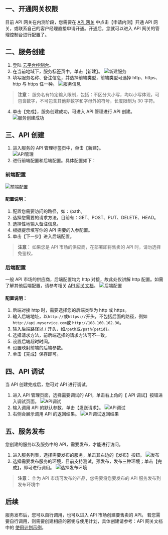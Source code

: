 ## 一、开通网关权限
目前 API 网关在内测阶段，您需要在 [API 网关](http://tce.fsphere.cn/product/apigateway) 中点击【申请内测】开通 API 网关，或联系自己的客户经理直接申请开通。开通后，您就可以进入 API 网关的管理控制台进行配置了。

## 二、服务创建
1. 登陆 [云平台控制台](http://console.tce.fsphere.cn/apigateway)。   
2. 在当前地域下，服务标签页中，单击【新建】。
![新建服务](http://imgcache.tce.fsphere.cn/static/i.imgur.com/DsnOFaH.png)
3. 填写服务名称、备注信息，并选择前端类型，前端类型可选择 http、https、http 与 https 任一种。
![服务信息](http://imgcache.tce.fsphere.cn/static/i.imgur.com/lG0WNAh.png)
> **注意：**
> 服务名有特定输入限制，包括：不区分大小写，均以小写体现，可包含数字，不可包含其他非数字和字母外的符号，长度限制为 30 字符。    
      
4. 单击【完成】，服务创建成功，可进入 API 管理进行 API 创建。    
![服务创建成功](http://imgcache.tce.fsphere.cn/static/i.imgur.com/pLKCOm4.png)     

## 三、API 创建
1. 进入服务的 API 管理标签页中，单击【新建】。  
![API管理](http://imgcache.tce.fsphere.cn/static/mc.qcloudimg.com/static/img/56bce6c0f4aba860ec59b7f2717f4add/2017-12-07_111034.png)   
2. 进行前端配置和后端配置。具体配置如下：   

### 前端配置      
![前端配置](http://imgcache.tce.fsphere.cn/static/mc.qcloudimg.com/static/img/ba08243de0d7555952116c0699ce29a2/2017-12-07_111326.png)
#### 配置说明：
1. 配置您需要访问的路径，如：/path。   
2. 选择您需要的请求方法，目前有：GET、POST、PUT、DELETE、HEAD。   
3. 选择性地输入备注信息。   
4. 根据提示填写你的 API 需要的入参配置。   
5. 单击【下一步】进入后端配置。   
> **注意：**
如果您是 API 市场的供应商，在部署即将售卖的 API 时，请勿选择免鉴权。

### 后端配置
一般 API 市场的供应商，后端配置均为 http 对接，故此处仅讲解 http 配置。如需了解其他后端配置，请参考相关 [API 网关文档](/document/product/628)。
![后端配置](http://imgcache.tce.fsphere.cn/static/mc.qcloudimg.com/static/img/a847cc675cdedc33c31c0782c37bab8e/2017-12-07_112422.png)
#### 配置说明：   
1. 后端对接 http 时，需要选择您的后端类型为 http 或 https。  
2. 输入后端地址，以`http://`或`https://`开头，不包括后面的路径，例如`http://api.myservice.com`或 `http://108.160.162.30`。    
3. 输入后端路径以 / 开头，如`/path`或`/path{petid}`。   
4. 选择请求方法，前后端选择的请求方法可不一致。   
5. 设置后端超时时间。   
6. 设置映射前端的后端参数。   
7. 单击【完成】保存即可。   


## 四、API 调试
当 API 创建完成后，您可对 API 进行调试。
1. 进入 API 管理页面，选择需要调试的 API，单击右上角的【 API 调试】按钮进入调试页面。
![API调试](http://imgcache.tce.fsphere.cn/static/i.imgur.com/G6nTTsP.png)
2. 输入调用 API 的默认参数，单击【发送请求】。
![API调试](http://imgcache.tce.fsphere.cn/static/i.imgur.com/quIudJS.png)
3. 右侧会展示调用 API 的返回结果。
![API调试返回结果](http://imgcache.tce.fsphere.cn/static/i.imgur.com/JRSy6my.png)

## 五、服务发布
您创建的服务以及服务中的 API，需要发布，才能进行访问。
1. 进入服务列表，选择需要发布的服务，单击其右边的【发布】按钮。
![发布](http://imgcache.tce.fsphere.cn/static/i.imgur.com/u2b5FBa.png)
2. 选择需要发布服务的环境，目前支持测试，预发布，发布三种环境；单击【完成】，即可进行调用。
![选择发布环境](http://imgcache.tce.fsphere.cn/static/i.imgur.com/HO62H0y.png)
> **注意：**
作为 API 市场可发布的产品，您需要将您要发布的 API 服务发布到发布环境中
## 后续
服务发布后，您可以自行调用，也可以进入 API 市场创建要售卖的 API。
若您需要自行调用，则需要创建相应的密钥与使用计划，具体创建请参考：API 网关文档中的 [使用计划示例](/document/product/628/11816)。
